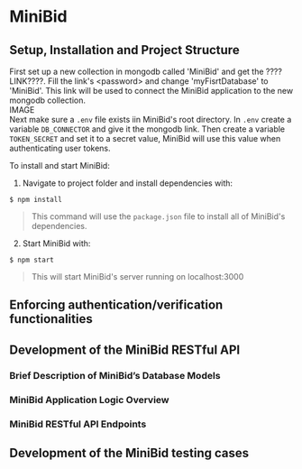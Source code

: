 # MiniBid
## Setup, Installation and Project Structure
First set up a new collection in mongodb called 'MiniBid' and get the ????LINK????. Fill the link's \<password> and change 'myFisrtDatabase' to 'MiniBid'. This link will be used to connect the MiniBid application to the new mongodb collection.  
  IMAGE  
Next make sure a ```.env``` file exists iin MiniBid's root directory. In ```.env``` create a variable ```DB_CONNECTOR``` and give it the mongodb link. Then create a variable ```TOKEN_SECRET``` and set it to a secret value, MiniBid will use this value when authenticating user tokens.  
  
To install and start MiniBid:
  
1. Navigate to project folder and install dependencies with: 
```
$ npm install
```
> This command will use the ```package.json``` file to install all of MiniBid's dependencies.
2. Start MiniBid with:
  ```
  $ npm start
  ```
  > This will start MiniBid's server running on localhost:3000
## Enforcing authentication/verification functionalities
## Development of the MiniBid RESTful API
### Brief Description of MiniBid’s Database Models
### MiniBid Application Logic Overview
### MiniBid RESTful API Endpoints
## Development of the MiniBid testing cases

